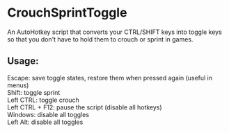 # CrouchSprintToggle
An AutoHotkey script that converts your CTRL/SHIFT keys into toggle keys so that you don't have to hold them to crouch or sprint in games.

## Usage:

Escape: save toggle states, restore them when pressed again (useful in menus)  
Shift: toggle sprint  
Left CTRL: toggle crouch  
Left CTRL + F12: pause the script (disable all hotkeys)  
Windows: disable all toggles  
Left Alt: disable all toggles  
